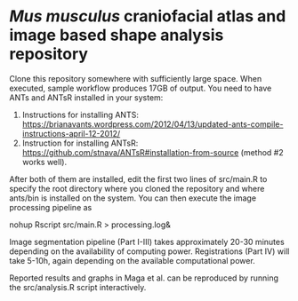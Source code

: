 # _Mus musculus_ craniofacial atlas and image based shape analysis repository
Clone this repository somewhere with sufficiently large space. 
When executed, sample workflow produces 17GB of output. 
You need to have ANTs and ANTsR installed in your system:

1. Instructions for installing ANTS: https://brianavants.wordpress.com/2012/04/13/updated-ants-compile-instructions-april-12-2012/ 
2. Instruction for installing ANTsR: https://github.com/stnava/ANTsR#installation-from-source (method #2 works well).
  
After both of them are installed, edit the first two lines of src/main.R to specify the root directory where you cloned the repository and where ants/bin is installed on the system. You can then execute the image processing pipeline as

nohup Rscript src/main.R > processing.log&

Image segmentation pipeline (Part I-III) takes approximately 20-30 minutes depending on the availability of computing power. Registrations (Part IV) will take 5-10h, again depending on the available computational power. 

Reported results and graphs in Maga et al. can be reproduced by running the src/analysis.R script interactively. 






